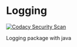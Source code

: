 # Logging
[![Codacy Security Scan](https://github.com/Fedi6431/Logging/actions/workflows/codacy.yml/badge.svg)](https://github.com/Fedi6431/Logging/actions/workflows/codacy.yml)


Logging package with java

